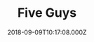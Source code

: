 ---
date: 2018-09-09T10:17:08.000Z
title: Five Guys
latitude: 51.510292
longitude: -0.133402
url: https://restaurants.fiveguys.co.uk/greater-london/unit-1/2-coventry-st?y_source=1_MTI0MzE1MTAtNDQwLWxvY2F0aW9uLndlYnNpdGU=
category: checkin
---